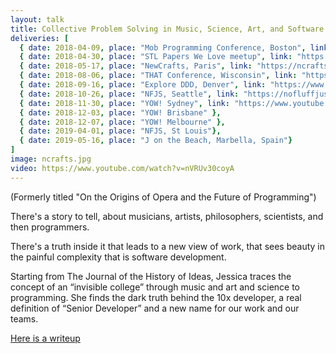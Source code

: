 ```yaml
---
layout: talk
title: Collective Problem Solving in Music, Science, Art, and Software
deliveries: [
  { date: 2018-04-09, place: "Mob Programming Conference, Boston", link: "https://agilegamesnewengland.com/index.php/mob-programming-conference/mob-programming-speakers/179-shared-mental-models" },
  { date: 2018-04-30, place: "STL Papers We Love meetup", link: "https://www.meetup.com/Papers-We-Love-in-saint-louis/events/249746024/" },
  { date: 2018-05-17, place: "NewCrafts, Paris", link: "https://ncrafts.io"},
  { date: 2018-08-06, place: "THAT Conference, Wisconsin", link: "https://www.youtube.com/watch?v=Lp-Xqj8wSMg" },
  { date: 2018-09-16, place: "Explore DDD, Denver", link: "https://www.youtube.com/watch?v=nVRUv30coyA" },
  { date: 2018-10-26, place: "NFJS, Seattle", link: "https://nofluffjuststuff.com/conference/seattle/2018/10/schedule" },
  { date: 2018-11-30, place: "YOW! Sydney", link: "https://www.youtube.com/watch?v=pPKemLH5y5c" },
  { date: 2018-12-03, place: "YOW! Brisbane" },
  { date: 2018-12-07, place: "YOW! Melbourne" },
  { date: 2019-04-01, place: "NFJS, St Louis"},
  { date: 2019-05-16, place: "J on the Beach, Marbella, Spain"}
]
image: ncrafts.jpg
video: https://www.youtube.com/watch?v=nVRUv30coyA
---
```


(Formerly titled "On the Origins of Opera and the Future of Programming")

There's a story to tell, about musicians, artists, philosophers, scientists, and then programmers.

There's a truth inside it that leads to a new view of work, that sees beauty in the painful complexity that is software development.

Starting from The Journal of the History of Ideas, Jessica traces the concept of an “invisible college” through music and art and science to programming. She finds the dark truth behind the 10x developer, a real definition of “Senior Developer” and a new name for our work and our teams.

[Here is a writeup](https://the-composition.com/the-origins-of-opera-and-the-future-of-programming-bcdaf8fbe960)
